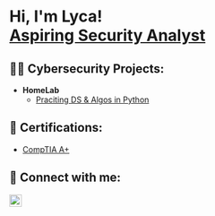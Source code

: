 <h1>Hi, I'm Lyca! <br/><a href="https://www.linkedin.com/in/lycaleynes/">Aspiring Security Analyst</a></h1>

<h2>👨‍💻 Cybersecurity Projects:</h2>

- <b>HomeLab</b>
  - [Praciting DS & Algos in Python](https://github.com/joshmadakor1/Algorithms-Practice)
 
<h2> 📝 Certifications:</h2>

- [CompTIA A+](https://www.credly.com/badges/58589332-186f-4925-b703-bd7ffe4e9d16)

<h2> 🤳 Connect with me:</h2>

[<img align="left" alt="JoshMadakor | LinkedIn" width="22px" src="https://cdn.jsdelivr.net/npm/simple-icons@v3/icons/linkedin.svg" />][linkedin]

[linkedin]: https://linkedin.com/in/lycaleynes
